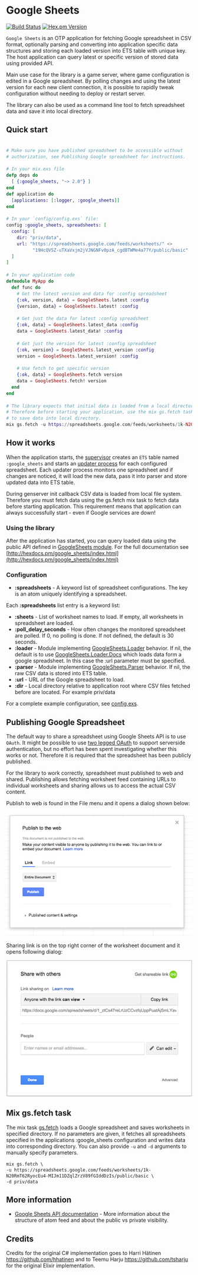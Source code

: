 # Google Sheets 

[![Build Status](https://travis-ci.org/GrandCru/GoogleSheets.svg?branch=master)](https://travis-ci.org/GrandCru/GoogleSheets)
[![Hex.pm Version](http://img.shields.io/hexpm/v/google_sheets.svg?style=flat)](https://hex.pm/packages/google_sheets)

`Google Sheets` is an OTP application for fetching Google spreadsheet in CSV format, optionally parsing and converting into application specific data structures and storing each loaded version into ETS table with unique key. The host application can query latest or specific version of stored data using provided API.

Main use case for the library is a game server, where game configuration is edited in a Google spreadsheet. By polling changes and using the latest version for each new client connection, it is possible to rapidly tweak configuration without needing to deploy or restart server.

The library can also be used as a command line tool to fetch spreadsheet data and save it into local directory.

## Quick start

```elixir

# Make sure you have published spreadsheet to be accessible without 
# authorization, see Publishing Google spreadsheet for instructions.

# In your mix.exs file
defp deps do
  [ {:google_sheets, "~> 2.0"} ]
end
def application do
  [applications: [:logger, :google_sheets]]
end

# In your `config/config.exs` file:
config :google_sheets, spreadsheets: [
  config: [
    dir: "priv/data",
    url: "https://spreadsheets.google.com/feeds/worksheets/" <>
          "19HcQV5Z-uTXaVxjm2jVJNGNFv0pzA_cgdBTWMe4a77Y/public/basic"
  ]
]

# In your application code
defmodule MyApp do
  def func do
    # Get the latest version and data for :config spreadsheet
    {:ok, version, data} = GoogleSheets.latest :config
    {version, data} = GoogleSheets.latest! :config

    # Get just the data for latest :config spreadsheet
    {:ok, data} = GoogleSheets.latest_data :config
    data = GoogleSheets.latest_data! :config

    # Get just the version for latest :config spreadsheet 
    {:ok, version} = GoogleSheets.latest_version :config
    version = GoogleSheets.latest_version! :config

    # Use fetch to get specific version
    {:ok, data} = GoogleSheets.fetch version
    data = GoogleSheets.fetch! version
  end
end

# The library expects that initial data is loaded from a local directory.
# Therefore before starting your application, use the mix gs.fetch task
# to save data into local directory.
mix gs.fetch -u https://spreadsheets.google.com/feeds/worksheets/1k-N20RmT62RyocEu4-MIJm11DZqlZrzV89fGIddDzIs/public/basic -d priv/data

```


## How it works

When the application starts, the [supervisor](lib/google_sheets/supervisor.ex) creates an `ETS` table named `:google_sheets` and starts an [updater process](lib/google_sheets/updater.ex) for each configured spreadsheet. Each updater process monitors one spreadsheet and if changes are noticed, it will load the new data, pass it into parser and store updated data into ETS table.

During genserver init callback CSV data is loaded from local file system. Therefore you must fetch data using the gs.fetch mix task to fetch data before starting application. This requirement means that application can always successfully start - even if Google services are down! 

### Using the library

After the application has started, you can query loaded data using the public API defined in [GoogleSheets module](lib/google_sheets.ex). For the full documentation see [http://hexdocs.pm/google_sheets/index.html](http://hexdocs.pm/google_sheets/index.html)

### Configuration

* __:spreadsheets__ - A keyword list of spreadsheet configurations. The key is an atom uniquely identifying a spreadsheet.

Each __:spreadsheets__ list entry is a keyword list:

* __:sheets__ - List of worksheet names to load. If empty, all worksheets in spreadsheet are loaded.
* __:poll_delay_seconds__ - How often changes the monitored spreadsheet are polled. If 0, no polling is done. If not defined, the default is 30 seconds.
* __:loader__ - Module implementing [GoogleSheets.Loader](lib/google_sheets/loader.ex) behavior. If nil, the default is to use [GoogleSheets.Loader.Docs](lib/google_sheets/loader/docs.ex) which loads data form a google spreadsheet. In this case the :url parameter must be specified.
* __:parser__ - Module implementing [GoogleSheets.Parser](lib/google_sheets/parser.ex) behavior. If nil, the raw CSV data is stored into ETS table.
* __:url__ - URL of the Google spreadsheet to load.
* __:dir__ - Local directory relative to application root where CSV files fetched before are located. For example priv/data

For a complete example configuration, see [config.exs](config/config.exs). 

## Publishing Google Spreadsheet

The default way to share a spreadsheet using Google Sheets API is to use `OAuth`. It might be possible to use [two legged OAuth](https://developers.google.com/identity/protocols/OAuth2ServiceAccount) to support serverside authentication, but no effort has been spent investigating whether this works or not. Therefore it is required that the spreadsheet has been publicly published.

For the library to work correctly, spreadsheet must published to web and shared. Publishing allows fetching worksheet feed containing URLs to individual worksheets and sharing allows us to access the actual CSV content.

Publish to web is found in the File menu and it opens a dialog shown below:

![Publish to Web](https://raw.githubusercontent.com/GrandCru/GoogleSheets/master/docs/publish_to_web.png)

Sharing link is on the top right corner of the worksheet document and it opens following dialog:

![Sharing dialog](https://raw.githubusercontent.com/GrandCru/GoogleSheets/master/docs/share_link.png)

## Mix gs.fetch task

The mix task [gs.fetch](lib/mix/tasks/gs.fetch.ex) loads a Google spreadsheet and saves worksheets in specified directory. If no parameters are given, it fetches all spreadsheets specified in the applications :google_sheets configuration and writes data into corresponding directory. You can also provide `-u` and `-d` arguments to manually specify parameters.

```
mix gs.fetch \
-u https://spreadsheets.google.com/feeds/worksheets/1k-N20RmT62RyocEu4-MIJm11DZqlZrzV89fGIddDzIs/public/basic \
-d priv/data
```

## More information

* [Google Sheets API documentation](https://developers.google.com/google-apps/spreadsheets/) - More information about the structure of atom feed and about the public vs private visibility.

## Credits

Credits for the original C# implementation goes to Harri Hätinen https://github.com/hhatinen and to Teemu Harju https://github.com/tsharju for the original Elixir implementation.
